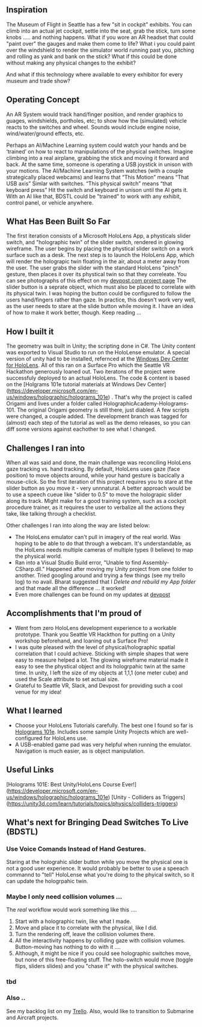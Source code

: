 ## Inspiration
The Museum of Flight in Seattle has a few "sit in cockpit" exhibits. You can climb into an actual jet cockpit, settle into the seat, grab the stick, turn some knobs ..... and nothing happens.  What if you wore an AR headset that could "paint over" the gauges and make them come to life?  What i you could paint over the windshield to render the simulator world running past you, pitching and rolling as yank and bank on the stick?  What if this could be done without making any physical changes to the exhibit?

And what if this technology where available to every exhibitor for every museum and trade show?

## Operating Concept
An AR System would track hand/finger position, and render graphics to guages, windshields, portholes, etc; to show how the (simulated) vehicle reacts to the switches and wheel. Sounds would include engine noise, wind/water/ground effects, etc.

Perhaps an AI/Machine Learning system could watch your hands and be ‘trained’ on how to react to manipulations of the physical switches.  Imagine climbing into a real airplane, grabbing the stick and moving it forward and back.  At the same time, someone is operating a USB joystick in unison with your motions.  The AI/Machine Learning System watches (with a couple strategically placed webcams) and learns that “This Motion” means “That USB axis”  Simlar with switches.  “This physical switch” means “that keyboard press”  Hit the switch and keyboard in unison until the AI gets it.  With an AI like that, BDSTL could be "trained" to work with any exhibit, control panel, or vehicle anywhere.

## What Has Been Built So Far
The first iteration consists of a Microsoft HoloLens App, a physticals slider switch, and "holographic twin" of the slider switch, rendered in glowing wireframe.  The user begins by placing the phystical slider switch on a work surface such as a desk.  The next step is to launch the HoloLens App, which will render the holograpic twin floating in the air, about a meter away from the user. The user grabs the slider with the standard HoloLens "pinch" gesture, then places it over its phystical twin so that they correleate. You can see photographs of this effect on my [devpost.com project page](http://devpost.com/software/bringing-dead-switches-to-live-bdstl) The slider button is a seprate object, which must also be placed to correlate with its physical twin.  I was hoping the button could be configured to follow the users hand/fingers rather than gaze. In practice, this doesn't work very well, as the user needs to stare at the slide button while moving it. I have an idea of how to make it work better, though.  Keep reading ...


## How I built it
The geometry was built in Unity; the scripting done in C#.  The Unity content was  exported to Visual Studio to run on the HoloLense emulator. A special version of unity had to be installed, refernced at the [Windows Dev Center for HoloLens](https://developer.microsoft.com/en-us/windows/holographic/install_the_tools). All of this ran on a Surface Pro which the Seattle VR Hackathon generously loaned out. Two iteratons of the project were successfuly  deployed to an actual HoloLens. The code & content is based  on the [Holgrams 101e tutorial materials at Windows Dev Center] (https://developer.microsoft.com/en-us/windows/holographic/holograms_101e) . That's why the project is called Origami and lives under a folder called HolographicAcademy-Holograms-101.  The original Origami geometry is still there, just diabled.  A few scripts were changed, a couple added.  The development branch was tagged for (almost) each step of the tutorial as well as the demo releases, so you can diff some versions against eachother to see what I changed. 


## Challenges I ran into
When all was said and done, the main challenge was reconciling HoloLens gaze tracking vs. hand tracking. By default, HoloLens uses gaze (face position) to move objects around, while your hand gesture is bacically a mouse-click. So the first iteration of this project requires you to stare at the slider button as you move it - very unnnatural.  A better approach would be to use a speech cueue like "slider to 0.5" to move the holograpic slider along its track. Might make for a good training system, such as a cockpit procedure trainer, as it requires the user to verbalize all the actions they take, like talking through a checklist.

Other challenges I ran into along the way are listed below:
- The HoloLens emulator can't pull in imagery of the real world. Was hoping to be able to do that through a webcam.  It's understandable, as the HolLens needs multiple cameras of multiple types (I believe) to map the physical world.
- Ran into a Visual Studio Build error, "Unable to find Assembly-CSharp.dll." Happened after moving my Unity project from one folder to another. Tried googling around and trying a few things (see my trello log) to no avail.  Bharat suggested that I *Delete and rebuild my App folder* and that made all the difference ... it worked!
- Even more challenges can be found on my updates at [devpost](http://devpost.com/software/bringing-dead-switches-to-live-bdstl#updates)

## Accomplishments that I'm proud of
- Went from zero HoloLens development experience to a workable prototype. Thank you Seattle VR Hackthon for putting on a Unity workshop beforehand, and loaning out a Surface Pro!
- I was quite pleased with the level of physical/holographic spatial correlation that I could achieve. Sticking with simple shapes that were easy to measure helped a lot.  The glowing wireframe material made it easy to see the phystical object and its hologrpahic twin at the same time. In unity, I left the size of my objects at 1,1,1 (one meter cube) and used the Scale attribute to set actual size.
- Grateful to Seattle VR, Slack, and Devpost for providing such a cool venue for my idea!

## What I learned
- Choose your HoloLens Tutorials carefully. The best one I found so far is [Holograms 101e](https://developer.microsoft.com/en-us/windows/holographic/holograms_101e). Includes some sample Unity Projects which are well-configured for HoloLens use.
- A USB-enabled game pad was very helpful when running the emulator.  Navigation is much easier, as is object manipulation.

## Useful Links 
[Holograms 101E: Best Unity/HoloLens Course Ever!] (https://developer.microsoft.com/en-us/windows/holographic/holograms_101e)
[Unity - Colliders as Triggers] (https://unity3d.com/learn/tutorials/topics/physics/colliders-triggers)

## What's next for Bringing Dead Switches To Live (BDSTL)

### Use Voice Comands Instead of Hand Gestures.
Staring at the holograhic slider button while you move the physical one is not a good user experience.  It would probably be better to use a speeach commannd to "tell" HoloLense what you're doing to the phyical switch, so it can update the hologrpahic twin.


### Maybe I only need collision volumes ...

The *real* workflow would work something like this ....
1) Start with a holographic twin, like what I made.
2) Move and place it to correlate with the physical, like I did.
4) Turn the rendering off, leave the collision volumes there.
5) All the interactivity happens by colliding gaze with collision volumes.  Button-moving has nothing to do with it ....
6) Although, it might be nice if you could see holographic switches move, but none of this free-floating stuff.  The holo-switch would move (toggle flips, sliders slides) and you "chase it" with the physical switches.


### tbd
### Also .. 
See my backlog list on my [Trello](https://trello.com/b/QwxWMQT6/bring-dead-switches-to-life).  Also, would like to transition to Submarine and Aircraft projects.

